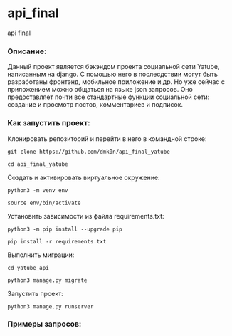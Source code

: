 # api_final
api final

### Описание:

Данный проект является бэкэндом проекта социальной сети Yatube, написанным на django. С помощью него в послесдствии могут быть разработаны фронтэнд, мобильное приложение и др. Но уже сейчас с приложением можно общаться на языке json запросов. Оно предоставляет почти все стандартные функции социальной сети: создание и просмотр постов, комментариев и подписок.

### Как запустить проект:

Клонировать репозиторий и перейти в него в командной строке:

```
git clone https://github.com/dmk0n/api_final_yatube
```

```
cd api_final_yatube
```

Cоздать и активировать виртуальное окружение:

```
python3 -m venv env
```

```
source env/bin/activate
```

Установить зависимости из файла requirements.txt:

```
python3 -m pip install --upgrade pip
```

```
pip install -r requirements.txt
```

Выполнить миграции:

```
cd yatube_api
```

```
python3 manage.py migrate
```

Запустить проект:

```
python3 manage.py runserver
```

### Примеры запросов:

